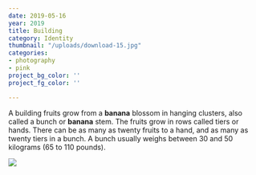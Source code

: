 ```yaml
---
date: 2019-05-16
year: 2019
title: Building
category: Identity
thumbnail: "/uploads/download-15.jpg"
categories:
- photography
- pink
project_bg_color: ''
project_fg_color: ''

---
```

A building fruits grow from a **banana** blossom in hanging clusters, also called a bunch or **banana** stem. The fruits grow in rows called tiers or hands. There can be as many as twenty fruits to a hand, and as many as twenty tiers in a bunch. A bunch usually weighs between 30 and 50 kilograms (65 to 110 pounds).

![](/uploads/mike-dorner-173502-unsplash.jpg)
